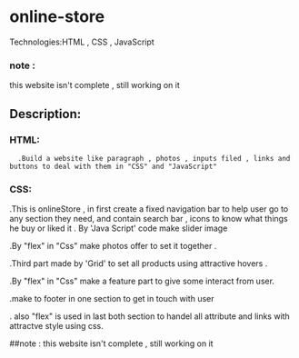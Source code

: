 # online-store
Technologies:HTML , CSS , JavaScript


  ### note :
  this website isn't complete , still working on it
  
  
## Description: 
  ### HTML:
      .Build a website like paragraph , photos , inputs filed , links and buttons to deal with them in "CSS" and "JavaScript"


### CSS:
  .This is onlineStore , in first create a fixed navigation bar to help user go to any section they need, and contain search bar , icons to know what things he buy or      liked it
  . By 'Java Script' code make slider image 
  
  .By "flex" in "Css" make photos offer to set it together .
  
  .Third part made by 'Grid' to set all products using attractive hovers .
  
  .By "flex" in "Css" make a feature part to give some interact from user.
  
  .make to footer in one section to get in touch with user
  
  . also "flex" is used in last both section to handel all attribute and links with attractve style using css.
  
  ##note :
  this website isn't complete , still working on it
